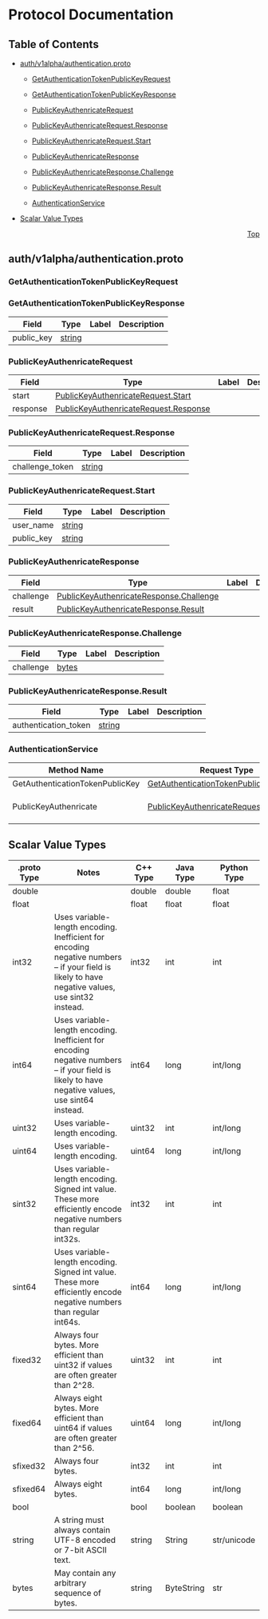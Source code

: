 # Protocol Documentation
<a name="top"></a>

## Table of Contents

- [auth/v1alpha/authentication.proto](#auth/v1alpha/authentication.proto)
    - [GetAuthenticationTokenPublicKeyRequest](#n0stack.auth.v1alpha.GetAuthenticationTokenPublicKeyRequest)
    - [GetAuthenticationTokenPublicKeyResponse](#n0stack.auth.v1alpha.GetAuthenticationTokenPublicKeyResponse)
    - [PublicKeyAuthenricateRequest](#n0stack.auth.v1alpha.PublicKeyAuthenricateRequest)
    - [PublicKeyAuthenricateRequest.Response](#n0stack.auth.v1alpha.PublicKeyAuthenricateRequest.Response)
    - [PublicKeyAuthenricateRequest.Start](#n0stack.auth.v1alpha.PublicKeyAuthenricateRequest.Start)
    - [PublicKeyAuthenricateResponse](#n0stack.auth.v1alpha.PublicKeyAuthenricateResponse)
    - [PublicKeyAuthenricateResponse.Challenge](#n0stack.auth.v1alpha.PublicKeyAuthenricateResponse.Challenge)
    - [PublicKeyAuthenricateResponse.Result](#n0stack.auth.v1alpha.PublicKeyAuthenricateResponse.Result)
  
  
  
    - [AuthenticationService](#n0stack.auth.v1alpha.AuthenticationService)
  

- [Scalar Value Types](#scalar-value-types)



<a name="auth/v1alpha/authentication.proto"></a>
<p align="right"><a href="#top">Top</a></p>

## auth/v1alpha/authentication.proto



<a name="n0stack.auth.v1alpha.GetAuthenticationTokenPublicKeyRequest"></a>

### GetAuthenticationTokenPublicKeyRequest







<a name="n0stack.auth.v1alpha.GetAuthenticationTokenPublicKeyResponse"></a>

### GetAuthenticationTokenPublicKeyResponse



| Field | Type | Label | Description |
| ----- | ---- | ----- | ----------- |
| public_key | [string](#string) |  |  |






<a name="n0stack.auth.v1alpha.PublicKeyAuthenricateRequest"></a>

### PublicKeyAuthenricateRequest



| Field | Type | Label | Description |
| ----- | ---- | ----- | ----------- |
| start | [PublicKeyAuthenricateRequest.Start](#n0stack.auth.v1alpha.PublicKeyAuthenricateRequest.Start) |  |  |
| response | [PublicKeyAuthenricateRequest.Response](#n0stack.auth.v1alpha.PublicKeyAuthenricateRequest.Response) |  |  |






<a name="n0stack.auth.v1alpha.PublicKeyAuthenricateRequest.Response"></a>

### PublicKeyAuthenricateRequest.Response



| Field | Type | Label | Description |
| ----- | ---- | ----- | ----------- |
| challenge_token | [string](#string) |  |  |






<a name="n0stack.auth.v1alpha.PublicKeyAuthenricateRequest.Start"></a>

### PublicKeyAuthenricateRequest.Start



| Field | Type | Label | Description |
| ----- | ---- | ----- | ----------- |
| user_name | [string](#string) |  |  |
| public_key | [string](#string) |  |  |






<a name="n0stack.auth.v1alpha.PublicKeyAuthenricateResponse"></a>

### PublicKeyAuthenricateResponse



| Field | Type | Label | Description |
| ----- | ---- | ----- | ----------- |
| challenge | [PublicKeyAuthenricateResponse.Challenge](#n0stack.auth.v1alpha.PublicKeyAuthenricateResponse.Challenge) |  |  |
| result | [PublicKeyAuthenricateResponse.Result](#n0stack.auth.v1alpha.PublicKeyAuthenricateResponse.Result) |  |  |






<a name="n0stack.auth.v1alpha.PublicKeyAuthenricateResponse.Challenge"></a>

### PublicKeyAuthenricateResponse.Challenge



| Field | Type | Label | Description |
| ----- | ---- | ----- | ----------- |
| challenge | [bytes](#bytes) |  |  |






<a name="n0stack.auth.v1alpha.PublicKeyAuthenricateResponse.Result"></a>

### PublicKeyAuthenricateResponse.Result



| Field | Type | Label | Description |
| ----- | ---- | ----- | ----------- |
| authentication_token | [string](#string) |  |  |





 

 

 


<a name="n0stack.auth.v1alpha.AuthenticationService"></a>

### AuthenticationService


| Method Name | Request Type | Response Type | Description |
| ----------- | ------------ | ------------- | ------------|
| GetAuthenticationTokenPublicKey | [GetAuthenticationTokenPublicKeyRequest](#n0stack.auth.v1alpha.GetAuthenticationTokenPublicKeyRequest) | [GetAuthenticationTokenPublicKeyResponse](#n0stack.auth.v1alpha.GetAuthenticationTokenPublicKeyResponse) |  |
| PublicKeyAuthenricate | [PublicKeyAuthenricateRequest](#n0stack.auth.v1alpha.PublicKeyAuthenricateRequest) stream | [PublicKeyAuthenricateResponse](#n0stack.auth.v1alpha.PublicKeyAuthenricateResponse) stream | authentication method for grpc |

 



## Scalar Value Types

| .proto Type | Notes | C++ Type | Java Type | Python Type |
| ----------- | ----- | -------- | --------- | ----------- |
| <a name="double" /> double |  | double | double | float |
| <a name="float" /> float |  | float | float | float |
| <a name="int32" /> int32 | Uses variable-length encoding. Inefficient for encoding negative numbers – if your field is likely to have negative values, use sint32 instead. | int32 | int | int |
| <a name="int64" /> int64 | Uses variable-length encoding. Inefficient for encoding negative numbers – if your field is likely to have negative values, use sint64 instead. | int64 | long | int/long |
| <a name="uint32" /> uint32 | Uses variable-length encoding. | uint32 | int | int/long |
| <a name="uint64" /> uint64 | Uses variable-length encoding. | uint64 | long | int/long |
| <a name="sint32" /> sint32 | Uses variable-length encoding. Signed int value. These more efficiently encode negative numbers than regular int32s. | int32 | int | int |
| <a name="sint64" /> sint64 | Uses variable-length encoding. Signed int value. These more efficiently encode negative numbers than regular int64s. | int64 | long | int/long |
| <a name="fixed32" /> fixed32 | Always four bytes. More efficient than uint32 if values are often greater than 2^28. | uint32 | int | int |
| <a name="fixed64" /> fixed64 | Always eight bytes. More efficient than uint64 if values are often greater than 2^56. | uint64 | long | int/long |
| <a name="sfixed32" /> sfixed32 | Always four bytes. | int32 | int | int |
| <a name="sfixed64" /> sfixed64 | Always eight bytes. | int64 | long | int/long |
| <a name="bool" /> bool |  | bool | boolean | boolean |
| <a name="string" /> string | A string must always contain UTF-8 encoded or 7-bit ASCII text. | string | String | str/unicode |
| <a name="bytes" /> bytes | May contain any arbitrary sequence of bytes. | string | ByteString | str |

